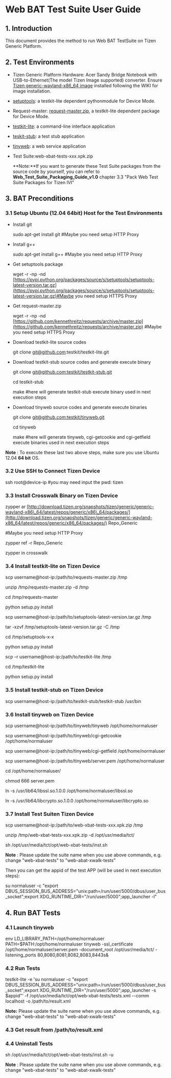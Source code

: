 # Web BAT Test Suite User Guide

## 1. Introduction

This document provides the method to run Web BAT TestSuite on Tizen Generic Platform.

## 2. Test Environments

- Tizen Generic Platform Hardware: Acer Sandy Bridge Notebook with USB-to-Ethernet(The model Tizen Image supported) converter. Ensure [Tizen generic-wayland-x86\_64 image](http://download.tizen.org/snapshots/tizen/generic/generic-wayland-x86_64/) installed following the WIKI for image installation.
- [setuptools](https://pypi.python.org/packages/source/s/setuptools/): a testkit-lite dependent pythonmodule for Device Mode.
- Request-master: [request-master.zip](https://codeload.github.com/kennethreitz/requests/zip/master), a testkit-lite dependent package for Device Mode.
- [testkit-lite](https://github.com/testkit/testkit-lite): a command-line interface application
- [teskit-stub](https://github.com/testkit/testkit-stub): a test stub application
- [tinyweb](https://github.com/testkit/tinyweb): a web service application
- Test Suite:web-xbat-tests-xxx.xpk.zip

    **Note:**If you want to generate these Test Suite packages from the source code by yourself, you can refer to **Web\_Test\_Suite\_Packaging\_Guide\_v1.0** chapter 3.3 "Pack Web Test Suite Packages for Tizen IVI"

## 3. BAT Preconditions

### 3.1 Setup Ubuntu (12.04 64bit) Host for the Test Environments

- Install git

    sudo apt-get install git #Maybe you need setup HTTP Proxy

- Install g++

    sudo apt-get install g++ #Maybe you need setup HTTP Proxy

- Get setuptools package

    wget -r -np -nd [https://pypi.python.org/packages/source/s/setuptools/setuptools-latest-version.tar.gz](https://pypi.python.org/packages/source/s/setuptools/setuptools-latest-version.tar.gz)#Maybe you need setup HTTPS Proxy

- Get request-master.zip

    wget -r -np -nd [https://github.com/kennethreitz/requests/archive/master.zip](https://github.com/kennethreitz/requests/archive/master.zip) #Maybe you need setup HTTPS Proxy

- Download testkit-lite source codes

    git clone git@github.com:testkit/testkit-lite.git

- Download testkit-stub source codes and generate execute binary

    git clone [git@github.com:testkit/testkit-stub.git](mailto:git@github.com:testkit/testkit-stub.git)

    cd testkit-stub

    make #here will generate testkit-stub execute binary used in next execution steps

- Download tinyweb source codes and generate execute binaries

    git clone [git@github.com:testkit/tinyweb.git](mailto:git@github.com:testkit/tinyweb.git)

    cd tinyweb

    make #here will generate tinyweb, cgi-getcookie and cgi-getfield execute binaries used in next execution steps

**Note** : To execute these last two above steps, make sure you use Ubuntu 12.04 **64 bit** OS.

### 3.2 Use SSH to Connect Tizen Device

ssh root@device-ip #you may need input the pwd: tizen

### 3.3 Install Crosswalk Binary on Tizen Device

zypper ar [http://download.tizen.org/snapshots/tizen/generic/generic-wayland-x86\_64/latest/repos/generic/x86\_64/packages/](http://download.tizen.org/snapshots/tizen/generic/generic-wayland-x86_64/latest/repos/generic/x86_64/packages/) Repo\_Generic

\#Maybe you need setup HTTP Proxy

zypper ref -r Repo\_Generic

zypper in crosswalk

### 3.4 Install testkit-lite on Tizen Device

scp username@host-ip:/path/to/requests-master.zip /tmp

unzip /tmp/requests-master.zip -d /tmp

cd /tmp/requests-master

python setup.py install

scp username@host-ip:/path/to/setuptools-latest-version.tar.gz /tmp

tar -xzvf /tmp/setuptools-latest-version.tar.gz -C /tmp

cd /tmp/setuptools-x-x

python setup.py install

scp –r username@host-ip:/path/to/testkit-lite /tmp

cd /tmp/testkit-lite

python setup.py install

### 3.5 Install testkit-stub on Tizen Device

scp username@host-ip:/path/to/testkit-stub/testkit-stub /usr/bin

### 3.6 Install tinyweb on Tizen Device

scp username@host-ip:/path/to/tinyweb/tinyweb /opt/home/normaluser

scp username@host-ip:/path/to/tinyweb/cgi-getcookie /opt/home/normaluser

scp username@host-ip:/path/to/tinyweb/cgi-getfield /opt/home/normaluser

scp username@host-ip:/path/to/tinyweb/server.pem /opt/home/normaluser

cd /opt/home/normaluser/

chmod 666 server.pem

ln -s /usr/lib64/libssl.so.1.0.0 /opt/home/normaluser/libssl.so

ln -s /usr/lib64/libcrypto.so.1.0.0 /opt/home/normaluser/libcrypto.so

### 3.7 Install Test Suiten Tizen Device

scp username@host-ip:/path/to/web-xbat-tests-xxx.xpk.zip /tmp

unzip /tmp/web-xbat-tests-xxx.xpk.zip -d /opt/usr/media/tct/

sh /opt/usr/media/tct/opt/web-xbat-tests/inst.sh

**Note** : Please update the suite name when you use above commands, e.g. change "web-xbat-tests" to "web-abat-xwalk-tests"

Then you can get the appid of the test APP (will be used in next execution steps):

su normaluser -c "export DBUS\_SESSION\_BUS\_ADDRESS=\"unix:path=/run/user/5000/dbus/user\_bus\_socket\";export XDG\_RUNTIME\_DIR=\"/run/user/5000\";app_launcher -l"

## 4. Run BAT Tests

### 4.1 Launch tinyweb

env LD\_LIBRARY\_PATH=/opt/home/normaluser PATH=$PATH:/opt/home/normaluser tinyweb -ssl\_certificate /opt/home/normaluser/server.pem -document\_root /opt/usr/media/tct/ -listening\_ports 80,8080,8081,8082,8083,8443s&

### 4.2 Run Tests

testkit-lite -e 'su normaluser -c "export DBUS\_SESSION\_BUS\_ADDRESS=\"unix:path=/run/user/5000/dbus/user\_bus\_socket\";export XDG\_RUNTIME\_DIR=\"/run/user/5000\";app_launcher -s $appid"' -f /opt/usr/media/tct/opt/web-xbat-tests/tests.xml --comm localhost -o /path/to/result.xml

**Note:** Please update the suite name when you use above commands, e.g. change "web-xbat-tests" to "web-abat-xwalk-tests"

### 4.3 Get result from /path/to/result.xml

### 4.4 Uninstall Tests

sh /opt/usr/media/tct/opt/web-xbat-tests/inst.sh -u

**Note** : Please update the suite name when you use above commands, e.g. change "web-xbat-tests" to "web-abat-xwalk-tests"

